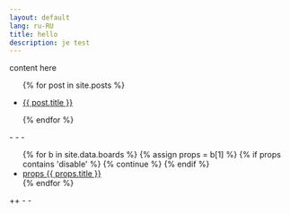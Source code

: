 ```yaml
---
layout: default
lang: ru-RU
title: hello
description: je test
---
```


content here

<ul class="entries">
  {% for post in site.posts %}
 
  <li>
    <a href="{{ post.url }}">
      <p>{{ post.title }}</p>
    </a>
  </li>
 
  {% endfor %}
</ul>
- - -
<!-- https://github.com/shopify/liquid/wiki/liquid-for-designers -->
<ul>
  {% for b in site.data.boards %}
    {% assign props = b[1] %}
    {% if props contains 'disable' %}
      {% continue %}
    {% endif %}
      <li><a href="{{ props.permalink }}">
        props {{ props.title }}
        </a>
      </li>
  {% endfor %}
</ul>
++ - - 
